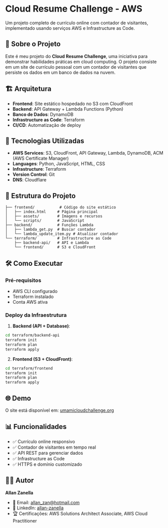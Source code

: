 # Cloud Resume Challenge - AWS

Um projeto completo de currículo online com contador de visitantes, implementado usando serviços AWS e Infrastructure as Code.

## 🎯 Sobre o Projeto

Este é meu projeto do **Cloud Resume Challenge**, uma iniciativa para demonstrar habilidades práticas em cloud computing. O projeto consiste em um site de currículo pessoal com um contador de visitantes que persiste os dados em um banco de dados na nuvem.

## 🏗️ Arquitetura

- **Frontend**: Site estático hospedado no S3 com CloudFront
- **Backend**: API Gateway + Lambda Functions (Python)
- **Banco de Dados**: DynamoDB
- **Infrastructure as Code**: Terraform
- **CI/CD**: Automatização de deploy

## 🚀 Tecnologias Utilizadas

- **AWS Services**: S3, CloudFront, API Gateway, Lambda, DynamoDB, ACM (AWS Certificate Manager)
- **Languages**: Python, JavaScript, HTML, CSS
- **Infrastructure**: Terraform
- **Version Control**: Git
- **DNS**: Cloudflare


## 📁 Estrutura do Projeto

```
├── frontend/           # Código do site estático
│   ├── index.html     # Página principal
│   ├── assets/        # Imagens e recursos
│   └── scripts/       # JavaScript
├── backend/           # Funções Lambda
│   ├── lambda_get.py  # Buscar contador
│   └── lambda_update_item.py # Atualizar contador
└── terraform/         # Infrastructure as Code
    ├── backend-api/   # API e Lambda
    └── frontend/      # S3 e CloudFront
```

## 🛠️ Como Executar

### Pré-requisitos
- AWS CLI configurado
- Terraform instalado
- Conta AWS ativa

### Deploy da Infraestrutura

1. **Backend (API + Database)**:
```bash
cd terraform/backend-api
terraform init
terraform plan
terraform apply
```

2. **Frontend (S3 + CloudFront)**:
```bash
cd terraform/frontend
terraform init
terraform plan
terraform apply
```

## 🌐 Demo

O site está disponível em: [umamicloudchallenge.org](https://www.umamicloudchallenge.org)

## 📊 Funcionalidades

- ✅ Currículo online responsivo
- ✅ Contador de visitantes em tempo real
- ✅ API REST para gerenciar dados
- ✅ Infrastructure as Code
- ✅ HTTPS e domínio customizado

## 👨‍💻 Autor

**Allan Zanella**
- 📧 Email: allan_zan@hotmail.com
- 💼 LinkedIn: [allan-zanella](https://www.linkedin.com/in/allan-zanella)
- 🏆 Certificações: AWS Solutions Architect Associate, AWS Cloud Practitioner